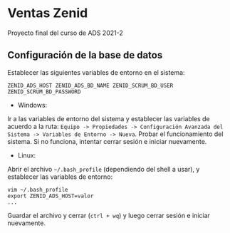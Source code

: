 # Ventas Zenid

Proyecto final del curso de ADS 2021-2

## Configuración de la base de datos

Establecer las siguientes variables de entorno en el sistema:

`
ZENID_ADS_HOST
ZENID_ADS_BD_NAME
ZENID_SCRUM_BD_USER
ZENID_SCRUM_BD_PASSWORD
`

- Windows:

Ir a las variables de entorno del sistema y establecer las variables de acuerdo a la ruta: `Equipo -> Propiedades -> Configuración Avanzada del Sistema -> Variables de Entorno -> Nueva`. 
Probar el funcionamiento del sistema. Si no funciona, intentar cerrar sesión e iniciar nuevamente.

- Linux:

Abrir el archivo `~/.bash_profile` (dependiendo del shell a usar), y establecer las variables de entorno:

```
vim ~/.bash_profile
export ZENID_ADS_HOST=valor
...
```

Guardar el archivo y cerrar (`ctrl + wq`) y luego cerrar sesión e iniciar nuevamente.